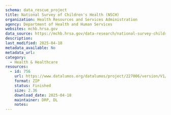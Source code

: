 ```yaml
---
schema: data_rescue_project 
title: National Survey of Children's Health (NSCH)
organization: Health Resources and Services Administration
agency: Department of Health and Human Services
websites: mchb.hrsa.gov
data_source: https://mchb.hrsa.gov/data-research/national-survey-childrens-health
description: 
last_modified: 2025-04-18
metadata_available: No
metadata_url: 
category:
  - Health & Healthcare 
resources:
  - id: 756
    url: https://www.datalumos.org/datalumos/project/227006/version/V1/view
    format: ZIP
    status: Finished
    size: 2.36
    download_date: 2025-04-18
    maintainer: DRP, DL
    notes: 
---
```

